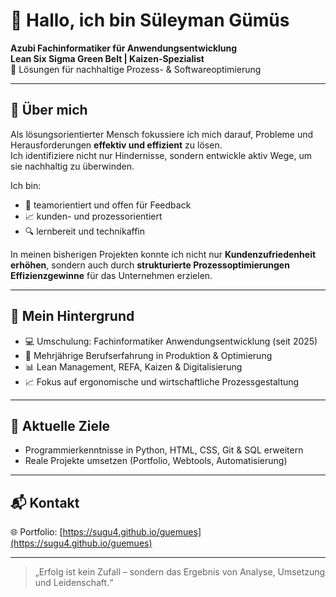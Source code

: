 # 👋 Hallo, ich bin Süleyman Gümüs

**Azubi Fachinformatiker für Anwendungsentwicklung**  
**Lean Six Sigma Green Belt | Kaizen-Spezialist**  
🎯 Lösungen für nachhaltige Prozess- & Softwareoptimierung

---

## 🚀 Über mich

Als lösungsorientierter Mensch fokussiere ich mich darauf, Probleme und Herausforderungen **effektiv und effizient** zu lösen.  
Ich identifiziere nicht nur Hindernisse, sondern entwickle aktiv Wege, um sie nachhaltig zu überwinden.

Ich bin:

- 🤝 teamorientiert und offen für Feedback
- 📈 kunden- und prozessorientiert
- 🔍 lernbereit und technikaffin

In meinen bisherigen Projekten konnte ich nicht nur **Kundenzufriedenheit erhöhen**, sondern auch durch **strukturierte Prozessoptimierungen** **Effizienzgewinne** für das Unternehmen erzielen.

---

## 💼 Mein Hintergrund

- 💻 Umschulung: Fachinformatiker Anwendungsentwicklung (seit 2025)
- 🧠 Mehrjährige Berufserfahrung in Produktion & Optimierung
- 📊 Lean Management, REFA, Kaizen & Digitalisierung
- 📈 Fokus auf ergonomische und wirtschaftliche Prozessgestaltung

---

## 🔧 Aktuelle Ziele

- Programmierkenntnisse in Python, HTML, CSS, Git & SQL erweitern  
- Reale Projekte umsetzen (Portfolio, Webtools, Automatisierung)

---

## 📬 Kontakt

🌐 Portfolio: [https://sugu4.github.io/guemues](https://sugu4.github.io/guemues)

---

> „Erfolg ist kein Zufall – sondern das Ergebnis von Analyse, Umsetzung und Leidenschaft.“

